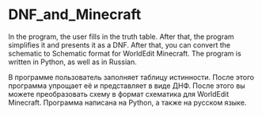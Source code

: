 # DNF_and_Minecraft
 In the program, the user fills in the truth table. After that, the program simplifies it and presents it as a DNF. After that, you can convert the schematic to Schematic format for WorldEdit Minecraft. The program is written in Python, as well as in Russian.

В программе пользователь заполняет таблицу истинности. После этого программа упрощает её и представляет в виде ДНФ. После этого вы можете преобразовать схему в формат схематика для WorldEdit Minecraft. Программа написана на Python, а также на русском языке.
